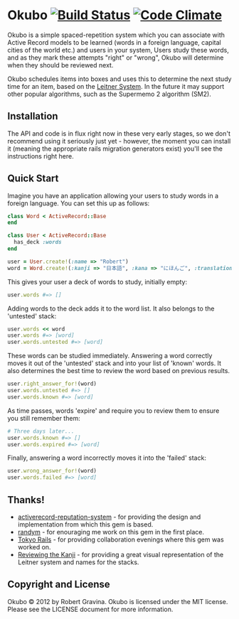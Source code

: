Okubo [![Build Status](https://travis-ci.org/rgravina/okubo.png)](https://travis-ci.org/rgravina/okubo) [![Code Climate](https://codeclimate.com/badge.png)](https://codeclimate.com/github/rgravina/okubo)
=====

Okubo is a simple spaced-repetition system which you can associate with Active Record models to be learned
(words in a foreign language, capital cities of the world etc.) and users in your system, Users study these 
words, and as they mark these attempts "right" or "wrong", Okubo will determine when they should be reviewed
next.

Okubo schedules items into boxes and uses this to determine the next study time for an item, based on the [Leitner System](http://en.wikipedia.org/wiki/Leitner_system).
In the future it may support other popular algorithms, such as the Supermemo 2 algorithm (SM2).

Installation
------------

The API and code is in flux right now in these very early stages, so we don't recommend using it seriously just yet - 
however, the moment you can install it (meaning the appropriate rails migration generators exist) 
you'll see the instructions right here.

Quick Start
-----------

Imagine you have an application allowing your users to study words in a foreign language. You can set this up as follows:

```ruby
class Word < ActiveRecord::Base
end

class User < ActiveRecord::Base
  has_deck :words
end

user = User.create!(:name => "Robert")
word = Word.create!(:kanji => "日本語", :kana => "にほんご", :translation => "Japanese language")
```

This gives your user a deck of words to study, initially empty:

```ruby
user.words #=> []
```

Adding words to the deck adds it to the word list. It also belongs to the 'untested' stack:

```ruby
user.words << word
user.words #=> [word]
user.words.untested #=> [word]
```

These words can be studied immediately. Answering a word correctly moves it out of the 'untested' stack
and into your list of 'known' words. It also determines the best time to review the word based on previous results.

```ruby
user.right_answer_for!(word)
user.words.untested #=> []
user.words.known #=> [word]
```

As time passes, words 'expire' and require you to review them to ensure you still remember them:

```ruby
# Three days later...
user.words.known #=> []
user.words.expired #=> [word]
```

Finally, answering a word incorrectly moves it into the 'failed' stack:

```ruby
user.wrong_answer_for!(word)
user.words.failed #=> [word]
```

Thanks!
-------

* [activerecord-reputation-system](https://github.com/twitter/activerecord-reputation-system/) - for providing the design and implementation from which this gem is based.
* [randym](https://github.com/randym/) - for enouraging me work on this gem in the first place.
* [Tokyo Rails](http://www.tokyorails.com/) - for providing collaboration evenings where this gem was worked on.
* [Reviewing the Kanji](http://kanji.koohii.com/) - for providing a great visual representation of the Leitner system and names for the stacks.

Copyright and License
---------------------
Okubo © 2012 by Robert Gravina. Okubo is licensed under the MIT license. Please see the LICENSE document for more information.